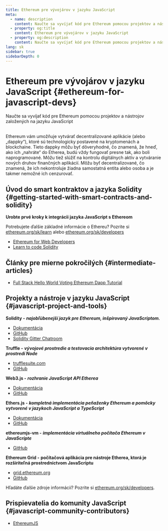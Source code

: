 ```yaml
---
title: Ethereum pre vývojárov v jazyku JavaScript
meta:
  - name: description
    content: Naučte sa vyvíjať kód pre Ethereum pomocou projektov a nástrojov založených na jazyku JavaScript
  - property: og:title
    content: Ethereum pre vývojárov v jazyku JavaScript
  - property: og:description
    content: Naučte sa vyvíjať kód pre Ethereum pomocou projektov a nástrojov založených na jazyku JavaScript
lang: sk
sidebar: true
sidebarDepth: 0
---
```


# Ethereum pre vývojárov v jazyku JavaScript {#ethereum-for-javascript-devs}

<div class="featured">Naučte sa vyvíjať kód pre Ethereum pomocou projektov a nástrojov založených na jazyku JavaScript</div><br>

Ethereum vám umožňuje vytvárať decentralizované aplikácie (alebo „dappky“), ktoré sú technologicky postavené na kryptomenách a blockchaine. Tieto dappky môžu byť dôveryhodné, čo znamená, že hneď, ako ich „nahráte“ do Etherea, budú vždy fungovať presne tak, ako boli naprogramované. Môžu tiež slúžiť na kontrolu digitálnych aktív a vytváranie nových druhov finančných aplikácií. Môžu byť decentralizované, čo znamená, že ich nekontroluje žiadna samostatná entita alebo osoba a je takmer nemožné ich cenzurovať.

## Úvod do smart kontraktov a jazyka Solidity {#getting-started-with-smart-contracts-and-solidity}

**Urobte prvé kroky k integrácii jazyka JavaScript s Ethereom**

Potrebujete ďalšie základné informácie o Ethereu? Pozrite si [ethereum.org/sk/learn](/sk/learn/) alebo [ethereum.org/sk/developers](/sk/developers/)

- [Ethereum for Web Developers](https://medium.com/@mvmurthy/ethereum-for-web-developers-890be23d1d0c)
- [Learn to code Solidity](https://cryptozombies.io/)

## Články pre mierne pokročilých {#intermediate-articles}

- [Full Stack Hello World Voting Ethereum Dapp Tutorial](https://medium.com/@mvmurthy/full-stack-hello-world-voting-ethereum-dapp-tutorial-part-1-40d2d0d807c2)

## Projekty a nástroje v jazyku JavaScript {#javascript-project-and-tools}

**Solidity -** **_najobľúbenejší jazyk pre Ethereum, inšpirovaný JavaScriptom._**

- [Dokumentácia](https://solidity.readthedocs.io)
- [GitHub](https://github.com/ethereum/solidity/)
- [Solidity Gitter Chatroom](https://gitter.im/ethereum/solidity/)

**Truffle -** **_vývojové prostredie a testovacia architektúra vytvorené v prostredí Node_**

- [trufflesuite.com](https://www.trufflesuite.com/)
- [GitHub](https://github.com/trufflesuite/truffle)

**Web3.js -** **_rozhranie JavaScript API Etherea_**

- [Dokumentácia](https://web3js.readthedocs.io/en/1.0/)
- [GitHub](https://github.com/ethereum/web3.js/)

**Ethers.js -** **_kompletná implementácia peňaženky Ethereum a pomôcky vytvorené v jazykoch JavaScript a TypeScript_**

- [Dokumentácia](https://docs.ethers.io/ethers.js/html/)
- [GitHub](https://github.com/ethers-io/ethers.js/)

**ethereumjs-vm -** **_implementácia virtuálneho počítača Ethereum v JavaScripte_**

- [GitHub](https://github.com/ethereumjs/ethereumjs-vm)

**Ethereum Grid -** **počítačová aplikácia pre nástroje Etherea, ktorá je rozšíriteľná prostredníctvom JavaScriptu**

- [grid.ethereum.org](https://grid.ethereum.org)
- [GitHub](https://github.com/ethereum/grid)

Hľadáte ďalšie zdroje informácií? Pozrite si [ethereum.org/sk/developers](/sk/developers/).

## Prispievatelia do komunity JavaScript {#javascript-community-contributors}

- [EthereumJS](https://ethereumjs.github.io)
